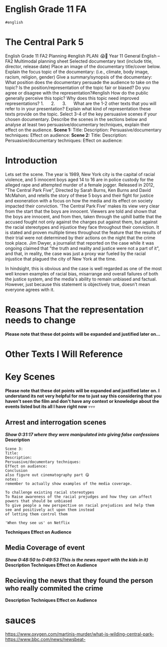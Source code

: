 # English Grade 11 FA

```
#english
```
# The Central Park 5

English Grade 11 FA2 Planning
#english
PLAN:
😱🤑
Year 11 General English – FA2 Multimodal planning sheet
Selected documentary text (include title, director, release date)
Place an image of the documentary title/cover below.
Explain the focus topic of the documentary: (i.e., climate, body image, racism, religion, gender)
Give a summary/synopsis of the documentary:
What position does the documentary persuade the audience to take on the topic?
Is the position/representation of the topic fair or biased?
Do you agree or disagree with the representation?#english
How do the public generally perceive this topic?
Why does this topic need improved representations?
1.     
2.     
3.     
What are the 1-2 other texts that you will refer to in your presentation?
Explain what kind of representation these texts provide on the topic.
Select 3-4 of the key persuasive scenes if your chosen documentary. Describe the scenes in the sections below and
analyse at least two persuasive/documentary techniques, explain their effect on the audience.
**Scene 1:**
Title:
Description:
Persuasive/documentary techniques:
Effect on audience:
**Scene 2:**
Title:
Description:
Persuasive/documentary techniques:
Effect on audience:

# Introduction

Lets set the scene. The year is 1989, New York city is the capital of racial violence, and 5 innocent boys aged 14 to 16
are in police custody for the alleged rape and attempted murder of a female jogger. Released in 2012, "The Central
Park Five", Directed by Sarah Burns, Ken Burns and David McMahon, and retells the story of these 5 boys and their
fight for justice and exoneration with a focus on how the media and its effect on society impacted their conviction.
'The Central Park Five' makes its view very clear from the start that the boys are innocent. Viewers are told and shown
that the boys are innocent, and from then, taken through the uphill battle that the accused fought not only against
the charges put against them, but against the racial stereotypes and injustice they face throughout their conviction. It
is stated and proven multiple times throughout the feature that the results of their trial were not determined by their
actions on the night that the crime took place. Jim Dwyer, a journalist that reported on the case while it was ongoing
claimed that "the truth and reality and justice were not a part of it", and that, in reality, the case was just a proxy war
fueled by the racial injustice that plagued the city of New York at the time.

In hindsight, this is obvious and the case is well regarded as one of the most well known examples of racial bias,
misarrange and overall failures of both the justice system, and the media's ability to remain unbiased and factual.
However, just because this statement is objectively true, doesn't mean everyone agrees with it.

# Reasons That the representation needs to change

**Please note that these dot points will be expanded and justified later on...**

# Other Texts I Will Reference

# Key Scenes

**Please note that these dot points will be expanded and justified later on.
I understand its not very helpful for me to just say this considering that you haven't seen the film and don't have any context or
knowledge about the events listed but its all I have right now** 💀💀💀

## Arrest and interrogation scenes

**_Show 0:31:17 where they were manipulated into giving false confessions_**
**Description**

```
Scene 3:
Title:
Description:
Persuasive/documentary techniques:
Effect on audience:
Conclusion
also figure out cinematography part 😋
notes:
remember to actually show examples of the media coverage.
```
```
To challenge existing racial stereotypes
To Raise awareness of the racial prejudges and how they can affect powers that should be unbiased
To give people a new perspective on racial prejudices and help them see and positively act upon them instead
of letting them control them
```
```
'When they see us' on Netflix
```

**Techniques
Effect on Audience**

## Media Coverage of event

**_Show 0:48:50 to 0:49:53 (This is the news report with the kids in it)_**
**Description
Techniques
Effect on Audience**

## Recieving the news that they found the person who really commited the crime

**Description
Techniques
Effect on Audience**

# sauces

https://www.oxygen.com/martinis-murder/what-is-wilding-central-park-
https://www.bbc.com/news/newsbeat-


